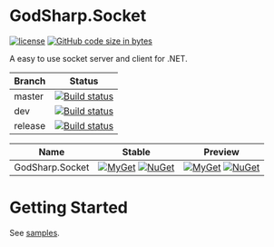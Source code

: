# GodSharp.Socket

[![license][li]][l] [![GitHub code size in bytes][si]][0]

A easy to use socket server and client for .NET.

|Branch|Status|
|---|---|
|master|[![Build status](https://ci.appveyor.com/api/projects/status/xfg3uf232fdrgtib/branch/master?svg=true&style=flat-square)](https://ci.appveyor.com/project/seayxu/godsharp-socket/branch/master)|
|dev|[![Build status](https://ci.appveyor.com/api/projects/status/xfg3uf232fdrgtib/branch/dev?svg=true)](https://ci.appveyor.com/project/seayxu/godsharp-socket/branch/dev)|
|release|[![Build status](https://ci.appveyor.com/api/projects/status/xfg3uf232fdrgtib/branch/release?svg=true)](https://ci.appveyor.com/project/seayxu/godsharp-socket/branch/release)|

|Name|Stable|Preview|
|---|:---:|:---:|
|GodSharp.Socket| [![MyGet][mi1]][m1] [![NuGet][ni1]][n1] | [![MyGet][mi2]][m1] [![NuGet][ni2]][n1] |

# Getting Started

See [samples](./samples).

[0]: https://github.com/godsharp/GodSharp.Socket
[si]: https://img.shields.io/github/languages/code-size/godsharp/GodSharp.Socket.svg?style=flat-square

[li]: https://img.shields.io/badge/license-MIT-blue.svg?label=license&style=flat-square
[l]: https://github.com/godsharp/GodSharp.Socket/blob/master/LICENSE

[m1]: https://www.myget.org/Package/Details/godsharp?packageType=nuget&packageId=GodSharp.Socket

[mi1]: https://img.shields.io/myget/godsharp/v/GodSharp.Socket.svg?label=myget&style=flat-square
[mi2]: https://img.shields.io/myget/godsharp/vpre/GodSharp.Socket.svg?label=myget&style=flat-square

[n1]: https://www.nuget.org/packages/GodSharp.Socket

[ni1]: https://img.shields.io/nuget/v/GodSharp.Socket.svg?label=nuget&style=flat-square
[ni2]: https://img.shields.io/nuget/vpre/GodSharp.Socket.svg?label=nuget&style=flat-square